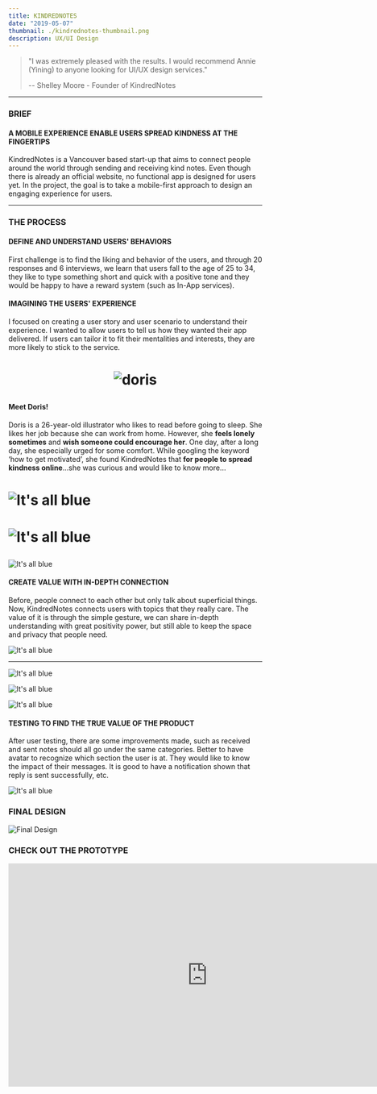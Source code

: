 ```yaml
---
title: KINDREDNOTES
date: "2019-05-07"
thumbnail: ./kindrednotes-thumbnail.png
description: UX/UI Design
---
```


> "I was extremely pleased with the results. I would recommend Annie (Yining) to anyone looking for UI/UX design services."
>
> -- Shelley Moore - Founder of KindredNotes

---

### BRIEF

#### A MOBILE EXPERIENCE ENABLE USERS SPREAD KINDNESS AT THE FINGERTIPS

KindredNotes is a Vancouver based start-up that aims to connect people around the world through sending and receiving kind notes. Even though there is already an official website, no functional app is designed for users yet. In the project, the goal is to take a mobile-first approach to design an engaging experience for users.

---

### THE PROCESS

#### DEFINE AND UNDERSTAND USERS' BEHAVIORS

First challenge is to find the liking and behavior of the users, and through 20 responses and 6 interviews, we learn that users fall to the age of 25 to 34, they like to type something short and quick with a positive tone and they would be happy to have a reward system (such as In-App services).

#### IMAGINING THE USERS' EXPERIENCE

I focused on creating a user story and user scenario to understand their experience. I wanted to allow users to tell us how they wanted their app delivered. If users can tailor it to fit their mentalities and interests, they are more likely to stick to the service.

<h1 align="center">

![doris](/doris-thumbnail.png)

</h1>

#### Meet Doris!

Doris is a 26-year-old illustrator who likes to read before going to sleep. She likes her job because she can work from home. However, she **feels lonely sometimes** and **wish someone could encourage her**. One day, after a long day, she especially urged for some comfort. While googling the keyword ‘how to get motivated’, she found KindredNotes that **for people to spread kindness online**...she was curious and would like to know more...

<h1 class="kg-card kg-image-card kg-width-wide">

![It's all blue](./user-scenario-1.png)

</h1>

<h1 class="kg-card kg-image-card kg-width-wide">

![It's all blue](./user-scenario-2.png)

</h1>

<div class="kg-card kg-image-card kg-width-wide">

![It's all blue](./user-scenario-3.png)

</div>

#### CREATE VALUE WITH IN-DEPTH CONNECTION

Before, people connect to each other but only talk about superficial things. Now, KindredNotes connects users with topics that they really care. The value of it is through the simple gesture, we can share in-depth understanding with great positivity power, but still able to keep the space and privacy that people need.

<div class="kg-card kg-image-card kg-width-wide">

![It's all blue](./illustration.png)

</div>

---

<div class="kg-card kg-image-card kg-width-wide">

![It's all blue](./IA.png)

</div>

<div class="kg-card kg-image-card kg-width-wide">

![It's all blue](./MVP.png)

</div>

<div class="kg-card kg-image-card kg-width-wide">

![It's all blue](./wireframes-2.png)

</div>

#### TESTING TO FIND THE TRUE VALUE OF THE PRODUCT

After user testing, there are some improvements made, such as received and sent notes should all go under the same categories. Better to have avatar to recognize which section the user is at. They would like to know the impact of their messages. It is good to have a notification shown that reply is sent successfully, etc.

<div class="kg-card kg-image-card kg-width-wide">

![It's all blue](./testing.png)

</div>

### FINAL DESIGN

<div class="kg-card kg-image-card">

![Final Design](./kindrednotes040.png)

</div>

### CHECK OUT THE PROTOTYPE

<iframe frameborder="0" scrolling="no" marginheight="0" marginwidth="0"width="788.54" height="443" type="text/html" src="https://www.youtube.com/embed/WAA0SimkEZs?autoplay=0&fs=0&iv_load_policy=3&showinfo=0&rel=0&cc_load_policy=0&start=0&end=0&origin=https://youtubeembedcode.com"><div><small><a href="https://youtubeembedcode.com/en">youtubeembedcode en</a></small></div><div><small><a href="http://add-link-exchange.com">Add-link-exchange</a></small></div><div><small><a href="https://youtubeembedcode.com/de/">youtubeembedcode de</a></small></div><div><small><a href="http://add-link-exchange.com">add-link-Exchange</a></small></div><div><small><a href="https://youtubeembedcode.com/de/">youtubeembedcode.com/de/</a></small></div><div><small><a href="http://add-link-exchange.com">www://add-link-exchange.com</a></small></div><div><small><a href="https://youtubeembedcode.com/en">youtubeembedcode.com/en/</a></small></div><div><small><a href="http://add-link-exchange.com">w://add-link-exchange.com</a></small></div><div><small><a href="https://youtubeembedcode.com/es/">youtubeembedcode es</a></small></div><div><small><a href="http://add-link-exchange.com">www://add-link-exchange.com</a></small></div><div><small><a href="https://youtubeembedcode.com/de/">youtubeembedcode de</a></small></div><div><small><a href="http://add-link-exchange.com">www://add-link-exchange.com</a></small></div></iframe>
